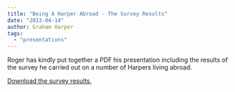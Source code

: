 ```yaml
---
title: "Being A Harper Abroad - The Survey Results"
date: "2013-04-14"
author: Graham Harper
tags:
  - "presentations"
---
```


Roger has kindly put together a PDF his presentation including the results of the survey he carried out on a number of Harpers living abroad.

[Download the survey results.](https://f001.backblazeb2.com/file/harperfamily-media/Being-a-Harper-Abroad-seminar.pdf)
